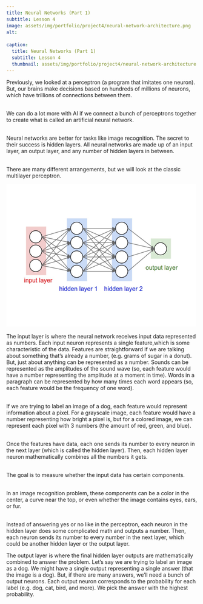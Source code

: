 ```yaml
---
title: Neural Networks (Part 1)
subtitle: Lesson 4
image: assets/img/portfolio/project4/neural-network-architecture.png
alt: 

caption:
  title: Neural Networks (Part 1)
  subtitle: Lesson 4
  thumbnail: assets/img/portfolio/project4/neural-network-architecture.png
---
```

<p align="left">
Previously, we looked at a perceptron (a program that imitates one neuron). But, our brains make decisions based on hundreds of millions of neurons, which have trillions of connections between them. <br> <br>

We can do a lot more with AI if we connect a bunch of perceptrons together to create what is called an artificial neural network. <br> <br>

Neural networks are better for tasks like image recognition. The secret to their success is hidden layers. 
All neural networks are made up of an input layer, an output layer, and any number of hidden layers in between. <br> <br> 

There are many different arrangements, but we will look at the classic multilayer perceptron. 
  
<img src="/assets/img/portfolio/project4/neural-network-architecture.png" width="500">
 
The input layer is where the neural network receives input data represented as numbers. 
Each input neuron represents a single feature,which is some characteristic of the data.
Features are straightforward if we are talking about something that’s already a number, (e.g. grams of sugar in a donut). But, just about anything can be represented as a number. Sounds can be represented as the amplitudes of the sound wave (so, each feature would have a number representing the amplitude at a moment in time). Words in a paragraph can be represented by how many times each word appears (so, each feature would be the frequency of one word). <br> <br>

If we are trying to label an image of a dog, each feature would represent information about a pixel.
For a grayscale image, each feature would have a number representing how bright a pixel is, but for a colored image, we can represent each pixel with 3 numbers (the amount of red, green, and blue). <br> <br>

Once the features have data, each one sends its number to every neuron in the next layer (which is called the hidden layer). Then, each hidden layer neuron mathematically combines all the numbers it gets.<br> <br>

The goal is to measure whether the input data has certain components. <br> <br>

In an image recognition problem, these components can be a color in the center, a curve near the top, or even whether the image contains eyes, ears, or fur. <br> <br>

Instead of answering yes or no like in the perceptron, each neuron in the hidden layer does some complicated math and outputs a number. Then, each neuron sends its number to every number in the next layer, which could be another hidden layer or the output layer.

The output layer is where the final hidden layer outputs are mathematically combined to answer the problem.
Let’s say we are trying to label an image as a dog. We might have a single output representing a single answer (that the image is a dog). But, if there are many answers, we’ll need a bunch  of output neurons. Each output neuron corresponds to the probability for each label (e.g. dog, cat, bird, and more). We pick the answer with the highest probability. 
</p>
